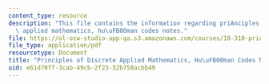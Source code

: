```yaml
---
content_type: resource
description: "This file contains the information regarding priAnciples of discrete\
  \ applied mathematics, hu\uFB00man codes notes."
file: https://ol-ocw-studio-app-qa.s3.amazonaws.com/courses/18-310-principles-of-discrete-applied-mathematics-fall-2013/e61d70ff3cab49cb2f2352b758acbb49_MIT18_310F13_Ch19.pdf
file_type: application/pdf
resourcetype: Document
title: "Principles of Discrete Applied Mathematics, Hu\uFB00man Codes Notes"
uid: e61d70ff-3cab-49cb-2f23-52b758acbb49
---
```

